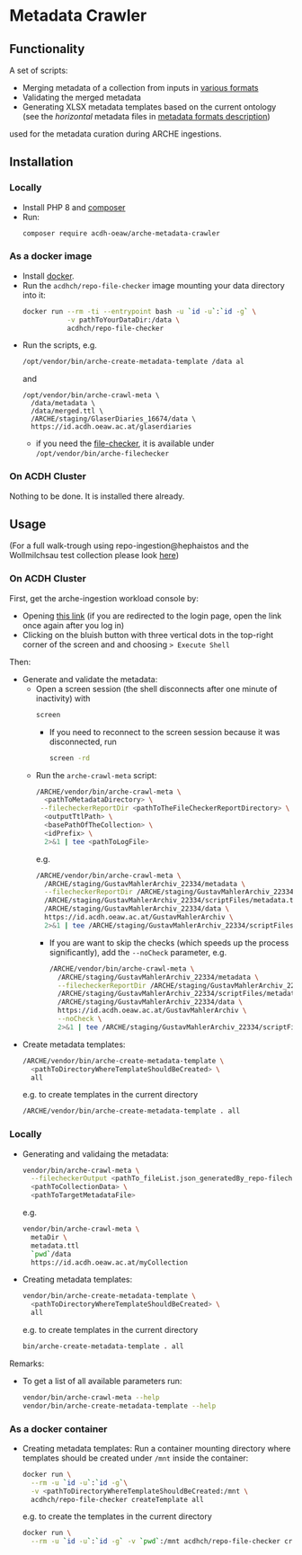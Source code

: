 ﻿# Metadata Crawler

## Functionality

A set of scripts:

* Merging metadata of a collection from inputs in [various formats](docs/metadata_formats.md)
* Validating the merged metadata
* Generating XLSX metadata templates based on the current ontology 
  (see the _horizontal_ metadata files in [metadata formats description](docs/metadata_formats.md#horizontal-metadata-file))

used for the metadata curation during ARCHE ingestions.

## Installation

### Locally

* Install PHP 8 and [composer](https://getcomposer.org/)
* Run:
  ```bash
  composer require acdh-oeaw/arche-metadata-crawler
  ```

### As a docker image

* Install [docker](https://www.docker.com/).
* Run the `acdhch/repo-file-checker` image mounting your data directory into it:
  ```bash
  docker run --rm -ti --entrypoint bash -u `id -u`:`id -g` \
             -v pathToYourDataDir:/data \
             acdhch/repo-file-checker
  ```
* Run the scripts, e.g.
  ```bash
  /opt/vendor/bin/arche-create-metadata-template /data al
  ```
  and
  ```
  /opt/vendor/bin/arche-crawl-meta \
    /data/metadata \
    /data/merged.ttl \
    /ARCHE/staging/GlaserDiaries_16674/data \
    https://id.acdh.oeaw.ac.at/glaserdiaries
  ```
  * if you need the [file-checker](https://github.com/acdh-oeaw/repo-file-checker),
    it is available under `/opt/vendor/bin/arche-filechecker`

### On ACDH Cluster

Nothing to be done. It is installed there already.

## Usage

(For a full walk-trough using repo-ingestion@hephaistos and the Wollmilchsau test collection
please look [here](docs/walktrough.md))

### On ACDH Cluster

First, get the arche-ingestion workload console by:

* Opening [this link](https://rancher.acdh-dev.oeaw.ac.at/dashboard/c/c-m-6hwgqq2g/explorer/apps.deployment/arche-ingestion/arche-ingestion)
  (if you are redirected to the login page, open the link once again after you log in)
* Clicking on the bluish button with three vertical dots in the top-right corner of the screen and and choosing `> Execute Shell`

Then:

* Generate and validate the metadata:
  * Open a screen session (the shell disconnects after one minute of inactivity) with
    ```bash
    screen
    ```
    * If you need to reconnect to the screen session because it was disconnected, run
      ```bash
      screen -rd
      ```
  * Run the `arche-crawl-meta` script:
    ```bash
    /ARCHE/vendor/bin/arche-crawl-meta \
      <pathToMetadataDirectory> \
     --filecheckerReportDir <pathToTheFileCheckerReportDirectory> \
      <outputTtlPath> \
      <basePathOfTheCollection> \
      <idPrefix> \
      2>&1 | tee <pathToLogFile>
    ```
    e.g.
    ```bash
    /ARCHE/vendor/bin/arche-crawl-meta \
      /ARCHE/staging/GustavMahlerArchiv_22334/metadata \
      --filecheckerReportDir /ARCHE/staging/GustavMahlerArchiv_22334/checkReports/2024_04_08_09_19_24 \
      /ARCHE/staging/GustavMahlerArchiv_22334/scriptFiles/metadata.ttl \
      /ARCHE/staging/GustavMahlerArchiv_22334/data \
      https://id.acdh.oeaw.ac.at/GustavMahlerArchiv \
      2>&1 | tee /ARCHE/staging/GustavMahlerArchiv_22334/scriptFiles/metadata.log
    ```
    * If you are want to skip the checks (which speeds up the process significantly), add the `--noCheck` parameter, e.g.
      ```bash
      /ARCHE/vendor/bin/arche-crawl-meta \
        /ARCHE/staging/GustavMahlerArchiv_22334/metadata \
        --filecheckerReportDir /ARCHE/staging/GustavMahlerArchiv_22334/checkReports/2024_04_08_09_19_24 \
        /ARCHE/staging/GustavMahlerArchiv_22334/scriptFiles/metadata.ttl \
        /ARCHE/staging/GustavMahlerArchiv_22334/data \
        https://id.acdh.oeaw.ac.at/GustavMahlerArchiv \
        --noCheck \
        2>&1 | tee /ARCHE/staging/GustavMahlerArchiv_22334/scriptFiles/metadata.log

      ```
* Create metadata templates:
  ```bash
  /ARCHE/vendor/bin/arche-create-metadata-template \
    <pathToDirectoryWhereTemplateShouldBeCreated> \
    all
  ```
  e.g. to create templates in the current directory
  ```bash
  /ARCHE/vendor/bin/arche-create-metadata-template . all
  ```

### Locally

* Generating and validaing the metadata:
  ```bash
  vendor/bin/arche-crawl-meta \
    --filecheckerOutput <pathTo_fileList.json_generatedBy_repo-filechecker> \
    <pathToCollectionData> \
    <pathToTargetMetadataFile>
  ```
  e.g.
  ```bash
  vendor/bin/arche-crawl-meta \
    metaDir \
    metadata.ttl
    `pwd`/data
    https://id.acdh.oeaw.ac.at/myCollection
  ```
* Creating metadata templates:
  ```bash
  vendor/bin/arche-create-metadata-template \
    <pathToDirectoryWhereTemplateShouldBeCreated> \
    all
  ```
  e.g. to create templates in the current directory
  ```bash
  bin/arche-create-metadata-template . all
  ```

Remarks:

* To get a list of all available parameters run:
  ```bash
  vendor/bin/arche-crawl-meta --help
  vendor/bin/arche-create-metadata-template --help
  ```

### As a docker container

* Creating metadata templates:
  Run a container mounting directory where templates should be created under `/mnt` inside the container:
  ```bash
  docker run \
    --rm -u `id -u`:`id -g`\
    -v <pathToDirectoryWhereTemplateShouldBeCreated:/mnt \
    acdhch/repo-file-checker createTemplate all
  ```
  e.g. to create the templates in the current directory
  ```bash
  docker run \
    --rm -u `id -u`:`id -g` -v `pwd`:/mnt acdhch/repo-file-checker createTemplate all
  ```
